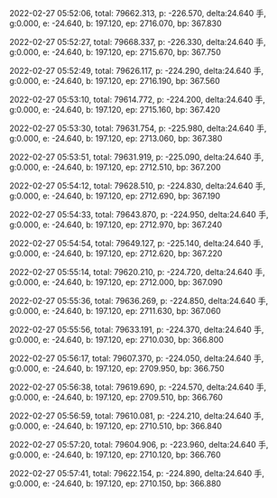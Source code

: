 2022-02-27 05:52:06, total: 79662.313, p: -226.570, delta:24.640 手, g:0.000, e: -24.640, b: 197.120, ep: 2716.070, bp: 367.830

2022-02-27 05:52:27, total: 79668.337, p: -226.330, delta:24.640 手, g:0.000, e: -24.640, b: 197.120, ep: 2715.670, bp: 367.750

2022-02-27 05:52:49, total: 79626.117, p: -224.290, delta:24.640 手, g:0.000, e: -24.640, b: 197.120, ep: 2716.190, bp: 367.560

2022-02-27 05:53:10, total: 79614.772, p: -224.200, delta:24.640 手, g:0.000, e: -24.640, b: 197.120, ep: 2715.160, bp: 367.420

2022-02-27 05:53:30, total: 79631.754, p: -225.980, delta:24.640 手, g:0.000, e: -24.640, b: 197.120, ep: 2713.060, bp: 367.380

2022-02-27 05:53:51, total: 79631.919, p: -225.090, delta:24.640 手, g:0.000, e: -24.640, b: 197.120, ep: 2712.510, bp: 367.200

2022-02-27 05:54:12, total: 79628.510, p: -224.830, delta:24.640 手, g:0.000, e: -24.640, b: 197.120, ep: 2712.690, bp: 367.190

2022-02-27 05:54:33, total: 79643.870, p: -224.950, delta:24.640 手, g:0.000, e: -24.640, b: 197.120, ep: 2712.970, bp: 367.240

2022-02-27 05:54:54, total: 79649.127, p: -225.140, delta:24.640 手, g:0.000, e: -24.640, b: 197.120, ep: 2712.620, bp: 367.220

2022-02-27 05:55:14, total: 79620.210, p: -224.720, delta:24.640 手, g:0.000, e: -24.640, b: 197.120, ep: 2712.000, bp: 367.090

2022-02-27 05:55:36, total: 79636.269, p: -224.850, delta:24.640 手, g:0.000, e: -24.640, b: 197.120, ep: 2711.630, bp: 367.060

2022-02-27 05:55:56, total: 79633.191, p: -224.370, delta:24.640 手, g:0.000, e: -24.640, b: 197.120, ep: 2710.030, bp: 366.800

2022-02-27 05:56:17, total: 79607.370, p: -224.050, delta:24.640 手, g:0.000, e: -24.640, b: 197.120, ep: 2709.950, bp: 366.750

2022-02-27 05:56:38, total: 79619.690, p: -224.570, delta:24.640 手, g:0.000, e: -24.640, b: 197.120, ep: 2709.510, bp: 366.760

2022-02-27 05:56:59, total: 79610.081, p: -224.210, delta:24.640 手, g:0.000, e: -24.640, b: 197.120, ep: 2710.510, bp: 366.840

2022-02-27 05:57:20, total: 79604.906, p: -223.960, delta:24.640 手, g:0.000, e: -24.640, b: 197.120, ep: 2710.120, bp: 366.760

2022-02-27 05:57:41, total: 79622.154, p: -224.890, delta:24.640 手, g:0.000, e: -24.640, b: 197.120, ep: 2710.150, bp: 366.880